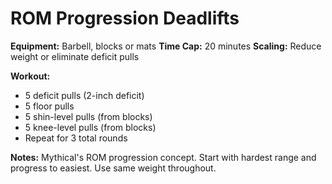 # ROM Progression Deadlifts

**Equipment:** Barbell, blocks or mats
**Time Cap:** 20 minutes
**Scaling:** Reduce weight or eliminate deficit pulls

**Workout:**
- 5 deficit pulls (2-inch deficit)
- 5 floor pulls
- 5 shin-level pulls (from blocks)
- 5 knee-level pulls (from blocks)
- Repeat for 3 total rounds

**Notes:**
Mythical's ROM progression concept. Start with hardest range and progress to easiest. Use same weight throughout.